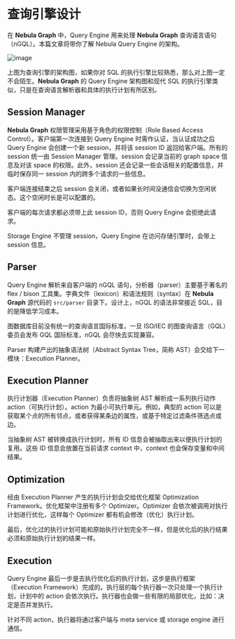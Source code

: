 # 查询引擎设计

在 **Nebula Graph** 中，Query Engine 用来处理 **Nebula Graph** 查询语言语句（nGQL）。本篇文章将带你了解 Nebula Query Engine 的架构。

![image](https://docs-cdn.nebula-graph.com.cn/1.overview/3.design-and-architecture/3.query-engine/query-engine.png)

上图为查询引擎的架构图，如果你对 SQL 的执行引擎比较熟悉，那么对上图一定不会陌生。**Nebula Graph** 的 Query Engine 架构图和现代 SQL 的执行引擎类似，只是在查询语言解析器和具体的执行计划有所区别。

## Session Manager

**Nebula Graph** 权限管理采用基于角色的权限控制（Role Based Access Control）。客户端第一次连接到 Query Engine 时需作认证，当认证成功之后 Query Engine 会创建一个新 session，并将该 session ID 返回给客户端。所有的 session 统一由 Session Manager 管理。session 会记录当前的 graph space 信息及对该 space 的权限。此外，session 还会记录一些会话相关的配置信息，并临时保存同一 session 内的跨多个请求的一些信息。

客户端连接结束之后 session 会关闭，或者如果长时间没通信会切换为空闲状态。这个空闲时长是可以配置的。

客户端的每次请求都必须带上此 session ID，否则 Query Engine 会拒绝此请求。

Storage Engine 不管理 session，Query Engine 在访问存储引擎时，会带上 session 信息。

## Parser

Query Engine 解析来自客户端的 nGQL 语句，分析器（parser）主要基于著名的 flex / bison 工具集。字典文件（lexicon）和语法规则（syntax）在 **Nebula Graph** 源代码的 `src/parser` 目录下。设计上，nGQL 的语法非常接近 SQL，目的是降低学习成本。

图数据库目前没有统一的查询语言国际标准，一旦 ISO/IEC 的图查询语言（GQL）委员会发布 GQL 国际标准，nGQL 会尽快去实现兼容。

Parser 构建产出的抽象语法树（Abstract Syntax Tree，简称 AST）会交给下一模块：Execution Planner。

## Execution Planner

执行计划器（Execution Planner）负责将抽象树 AST 解析成一系列执行动作 action（可执行计划）。action 为最小可执行单元。例如，典型的 action 可以是获取某个点的所有邻点，或者获得某条边的属性，或基于特定过滤条件筛选点或边。

当抽象树 AST 被转换成执行计划时，所有 ID 信息会被抽取出来以便执行计划的复用。这些 ID 信息会放置在当前请求 context 中，context 也会保存变量和中间结果。

## Optimization

经由 Execution Planner 产生的执行计划会交给优化框架 Optimization Framework。优化框架中注册有多个 Optimizer。Optimizer 会依次被调用对执行计划进行优化，这样每个 Optimizer 都有机会修改（优化）执行计划。

最后，优化过的执行计划可能和原始执行计划完全不一样，但是优化后的执行结果必须和原始执行计划的结果一样。

## Execution

Query Engine 最后一步是去执行优化后的执行计划，这步是执行框架（Execution Framework）完成的。执行层的每个执行器一次只处理一个执行计划，计划中的 action 会依次执行。执行器也会做一些有限的局部优化，比如：决定是否并发执行。

针对不同 action，执行器将通过客户端与 meta service 或 storage engine 进行通信。
